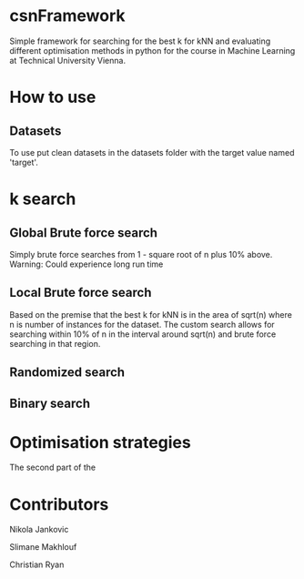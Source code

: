 # csnFramework

Simple framework for searching for the best k for kNN and evaluating different optimisation methods in python for the course in Machine Learning at Technical University Vienna.

# How to use

## Datasets

To use put clean datasets in the datasets folder with the target value named 'target'.

# k search

## Global Brute force search

Simply brute force searches from 1 - square root of n plus 10% above. Warning: Could experience long run time

## Local Brute force search

Based on the premise that the best k for kNN is in the area of sqrt(n) where n is number of instances for the dataset. The custom search allows for searching within 10% of n in the interval around sqrt(n) and brute force searching in that region.

## Randomized search

## Binary search

# Optimisation strategies

The second part of the

# Contributors

Nikola Jankovic

Slimane Makhlouf

Christian Ryan

